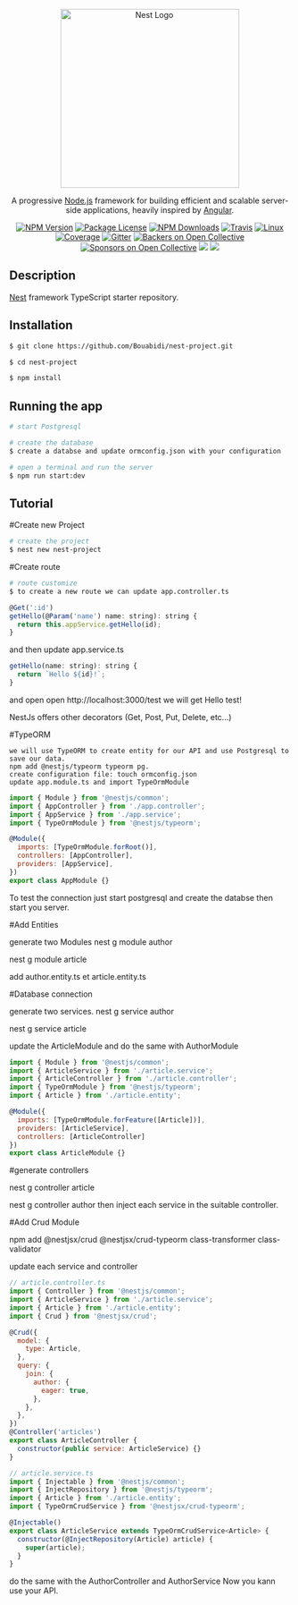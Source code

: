 <p align="center">
  <a href="http://nestjs.com/" target="blank"><img src="https://nestjs.com/img/logo_text.svg" width="320" alt="Nest Logo" /></a>
</p>

[travis-image]: https://api.travis-ci.org/nestjs/nest.svg?branch=master
[travis-url]: https://travis-ci.org/nestjs/nest
[linux-image]: https://img.shields.io/travis/nestjs/nest/master.svg?label=linux
[linux-url]: https://travis-ci.org/nestjs/nest
  
  <p align="center">A progressive <a href="http://nodejs.org" target="blank">Node.js</a> framework for building efficient and scalable server-side applications, heavily inspired by <a href="https://angular.io" target="blank">Angular</a>.</p>
    <p align="center">
<a href="https://www.npmjs.com/~nestjscore"><img src="https://img.shields.io/npm/v/@nestjs/core.svg" alt="NPM Version" /></a>
<a href="https://www.npmjs.com/~nestjscore"><img src="https://img.shields.io/npm/l/@nestjs/core.svg" alt="Package License" /></a>
<a href="https://www.npmjs.com/~nestjscore"><img src="https://img.shields.io/npm/dm/@nestjs/core.svg" alt="NPM Downloads" /></a>
<a href="https://travis-ci.org/nestjs/nest"><img src="https://api.travis-ci.org/nestjs/nest.svg?branch=master" alt="Travis" /></a>
<a href="https://travis-ci.org/nestjs/nest"><img src="https://img.shields.io/travis/nestjs/nest/master.svg?label=linux" alt="Linux" /></a>
<a href="https://coveralls.io/github/nestjs/nest?branch=master"><img src="https://coveralls.io/repos/github/nestjs/nest/badge.svg?branch=master#5" alt="Coverage" /></a>
<a href="https://gitter.im/nestjs/nestjs?utm_source=badge&utm_medium=badge&utm_campaign=pr-badge&utm_content=body_badge"><img src="https://badges.gitter.im/nestjs/nestjs.svg" alt="Gitter" /></a>
<a href="https://opencollective.com/nest#backer"><img src="https://opencollective.com/nest/backers/badge.svg" alt="Backers on Open Collective" /></a>
<a href="https://opencollective.com/nest#sponsor"><img src="https://opencollective.com/nest/sponsors/badge.svg" alt="Sponsors on Open Collective" /></a>
  <a href="https://paypal.me/kamilmysliwiec"><img src="https://img.shields.io/badge/Donate-PayPal-dc3d53.svg"/></a>
  <a href="https://twitter.com/nestframework"><img src="https://img.shields.io/twitter/follow/nestframework.svg?style=social&label=Follow"></a>
</p>
  <!--[![Backers on Open Collective](https://opencollective.com/nest/backers/badge.svg)](https://opencollective.com/nest#backer)
  [![Sponsors on Open Collective](https://opencollective.com/nest/sponsors/badge.svg)](https://opencollective.com/nest#sponsor)-->

## Description

[Nest](https://github.com/nestjs/nest) framework TypeScript starter repository.

## Installation

```bash
$ git clone https://github.com/Bouabidi/nest-project.git
```
```bash
$ cd nest-project
```

```bash
$ npm install
```

## Running the app

```bash
# start Postgresql
```

```bash
# create the database
$ create a databse and update ormconfig.json with your configuration
```

```bash
# open a terminal and run the server
$ npm run start:dev
```
## Tutorial
#Create new Project
```bash
# create the project
$ nest new nest-project
```

#Create route
```bash
# route customize 
$ to create a new route we can update app.controller.ts
```
```javascript
@Get(':id')
getHello(@Param('name') name: string): string {
  return this.appService.getHello(id);
}
```
and then update app.service.ts
```javascript
getHello(name: string): string {
  return `Hello ${id}!`;
}
```
and open open http://localhost:3000/test
 we will get Hello test!

NestJs offers other decorators (Get, Post, Put, Delete, etc...)

#TypeORM 
```
we will use TypeORM to create entity for our API and use Postgresql to save our data.
npm add @nestjs/typeorm typeorm pg.
create configuration file: touch ormconfig.json
update app.module.ts and import TypeOrmModule
```
```javascript
import { Module } from '@nestjs/common';
import { AppController } from './app.controller';
import { AppService } from './app.service';
import { TypeOrmModule } from '@nestjs/typeorm';

@Module({
  imports: [TypeOrmModule.forRoot()],
  controllers: [AppController],
  providers: [AppService],
})
export class AppModule {}
```
To test the connection just start postgresql and create the databse then start you server.

#Add Entities

generate two Modules 
nest g module author

nest g module article

add author.entity.ts et article.entity.ts 

#Database connection

generate two services.
nest g service author

nest g service article

update the ArticleModule and do the same with AuthorModule
```javascript
import { Module } from '@nestjs/common';
import { ArticleService } from './article.service';
import { ArticleController } from './article.controller';
import { TypeOrmModule } from '@nestjs/typeorm';
import { Article } from './article.entity';

@Module({
  imports: [TypeOrmModule.forFeature([Article])],
  providers: [ArticleService],
  controllers: [ArticleController]
})
export class ArticleModule {}
```
#generate controllers

nest g controller article

nest g controller author
then inject each service in the suitable controller.

#Add Crud Module

npm add @nestjsx/crud @nestjsx/crud-typeorm class-transformer class-validator

update each service and controller 
```javascript
// article.controller.ts
import { Controller } from '@nestjs/common';
import { ArticleService } from './article.service';
import { Article } from './article.entity';
import { Crud } from '@nestjsx/crud';

@Crud({
  model: {
    type: Article,
  },
  query: {
    join: {
      author: {
        eager: true,
      },
    },
  },
})
@Controller('articles')
export class ArticleController {
  constructor(public service: ArticleService) {}
}

// article.service.ts
import { Injectable } from '@nestjs/common';
import { InjectRepository } from '@nestjs/typeorm';
import { Article } from './article.entity';
import { TypeOrmCrudService } from '@nestjsx/crud-typeorm';

@Injectable()
export class ArticleService extends TypeOrmCrudService<Article> {
  constructor(@InjectRepository(Article) article) {
    super(article);
  }
}
```
do the same with the AuthorController  and AuthorService 
Now you kann use your API.




